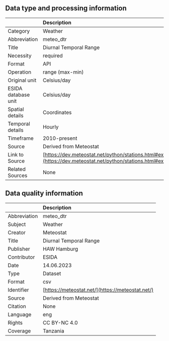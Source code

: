 ## Data type and processing information 

|                     | Description                                                                                                      |
|:--------------------|:-----------------------------------------------------------------------------------------------------------------|
| Category            | Weather                                                                                                          |
| Abbreviation        | meteo_dtr                                                                                                        |
| Title               | Diurnal Temporal Range                                                                                           |
| Necessity           | required                                                                                                         |
| Format              | API                                                                                                              |
| Operation           | range (max-min)                                                                                                  |
| Original unit       | Celsius/day                                                                                                      |
| ESIDA database unit | Celsius/day                                                                                                      |
| Spatial details     | Coordinates                                                                                                      |
| Temporal details    | Hourly                                                                                                           |
| Timeframe           | 2010-present                                                                                                     |
| Source              | Derived from Meteostat                                                                                           |
| Link to Source      | [https://dev.meteostat.net/python/stations.html#example](https://dev.meteostat.net/python/stations.html#example) |
| Related Sources     | None                                                                                                             |

## Data quality information 

|              | Description                                      |
|:-------------|:-------------------------------------------------|
| Abbreviation | meteo_dtr                                        |
| Subject      | Weather                                          |
| Creator      | Meteostat                                        |
| Title        | Diurnal Temporal Range                           |
| Publisher    | HAW Hamburg                                      |
| Contributor  | ESIDA                                            |
| Date         | 14.06.2023                                       |
| Type         | Dataset                                          |
| Format       | csv                                              |
| Identifier   | [https://meteostat.net/](https://meteostat.net/) |
| Source       | Derived from Meteostat                           |
| Citation     | None                                             |
| Language     | eng                                              |
| Rights       | CC BY-NC 4.0                                     |
| Coverage     | Tanzania                                         |